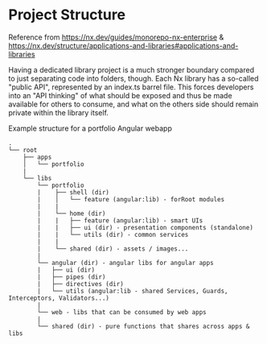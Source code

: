 # Project Structure

Reference from https://nx.dev/guides/monorepo-nx-enterprise & https://nx.dev/structure/applications-and-libraries#applications-and-libraries

Having a dedicated library project is a much stronger boundary compared to just separating code into folders, though. Each Nx library has a so-called "public API", represented by an index.ts barrel file. This forces developers into an "API thinking" of what should be exposed and thus be made available for others to consume, and what on the others side should remain private within the library itself.

Example structure for a portfolio Angular webapp

```
.
└── root
    ├── apps
    │   └── portfolio
    |
    └── libs
        └── portfolio
        |    ├── shell (dir)
        |    │   └── feature (angular:lib) - forRoot modules
        |    |
        |    └── home (dir)
        |    |   ├── feature (angular:lib) - smart UIs
        |    |   ├── ui (dir) - presentation components (standalone)
        |    |   └── utils (dir) - common services
        |    |
        |    └── shared (dir) - assets / images...
        |
        └── angular (dir) - angular libs for angular apps
        |   ├── ui (dir)
        |   ├── pipes (dir)
        |   ├── directives (dir)
        |   └── utils (angular:lib - shared Services, Guards, Interceptors, Validators...)
        |
        └── web - libs that can be consumed by web apps
        |
        └── shared (dir) - pure functions that shares across apps & libs

```
